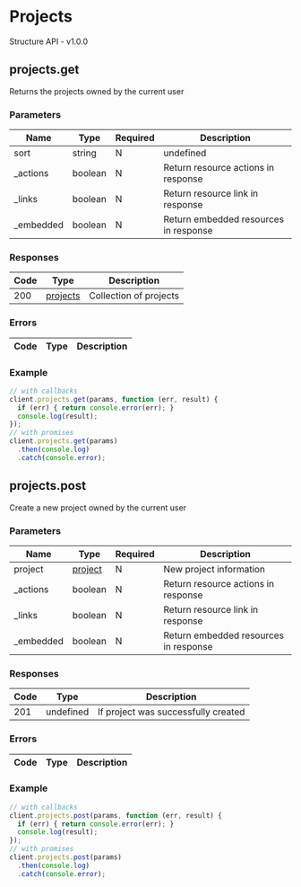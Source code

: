# Projects
Structure API - v1.0.0

## projects.get
Returns the projects owned by the current user



### Parameters
| Name | Type | Required | Description |
| ---- | ---- | -------- | ----------- |
| sort | string | N | undefined |
| _actions | boolean | N | Return resource actions in response |
| _links | boolean | N | Return resource link in response |
| _embedded | boolean | N | Return embedded resources in response |

### Responses
| Code | Type | Description |
| ---- | ---- | ----------- |
| 200 | [projects](_schemas.md#projects) | Collection of projects |

### Errors
| Code | Type | Description |
| ---- | ---- | ----------- |

### Example
```javascript
// with callbacks
client.projects.get(params, function (err, result) {
  if (err) { return console.error(err); }
  console.log(result);
});
// with promises
client.projects.get(params)
  .then(console.log)
  .catch(console.error);
```
## projects.post
Create a new project owned by the current user



### Parameters
| Name | Type | Required | Description |
| ---- | ---- | -------- | ----------- |
| project | [project](_schemas.md#project) | N | New project information |
| _actions | boolean | N | Return resource actions in response |
| _links | boolean | N | Return resource link in response |
| _embedded | boolean | N | Return embedded resources in response |

### Responses
| Code | Type | Description |
| ---- | ---- | ----------- |
| 201 | undefined | If project was successfully created |

### Errors
| Code | Type | Description |
| ---- | ---- | ----------- |

### Example
```javascript
// with callbacks
client.projects.post(params, function (err, result) {
  if (err) { return console.error(err); }
  console.log(result);
});
// with promises
client.projects.post(params)
  .then(console.log)
  .catch(console.error);
```
